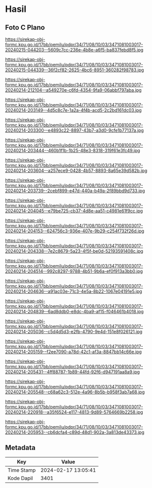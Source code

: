 # Hasil

## Foto C Plano

https://sirekap-obj-formc.kpu.go.id/17bb/pemilu/pdpr/34/71/08/10/03/3471081003017-20240215-044203--5609c7cc-236e-4b8e-a6f5-ba837febd8f5.jpg

https://sirekap-obj-formc.kpu.go.id/17bb/pemilu/pdpr/34/71/08/10/03/3471081003017-20240215-044339--36f2cf82-2625-4bc6-8951-360282f98783.jpg

https://sirekap-obj-formc.kpu.go.id/17bb/pemilu/pdpr/34/71/08/10/03/3471081003017-20240214-212104--a549270e-c6fd-4354-9fa9-06abbf797aba.jpg

https://sirekap-obj-formc.kpu.go.id/17bb/pemilu/pdpr/34/71/08/10/03/3471081003017-20240214-203149--4d5c8c7e-1a2a-4f4b-acd5-2c2bd161dc03.jpg

https://sirekap-obj-formc.kpu.go.id/17bb/pemilu/pdpr/34/71/08/10/03/3471081003017-20240214-203300--e4893c22-8897-43b7-a3d0-9cfe1b77137a.jpg

https://sirekap-obj-formc.kpu.go.id/17bb/pemilu/pdpr/34/71/08/10/03/3471081003017-20240214-203444--460b1f1b-1b25-48e3-8318-319f61e3fc49.jpg

https://sirekap-obj-formc.kpu.go.id/17bb/pemilu/pdpr/34/71/08/10/03/3471081003017-20240214-203604--a257ece9-0428-4b57-8893-8a65e39d582b.jpg

https://sirekap-obj-formc.kpu.go.id/17bb/pemilu/pdpr/34/71/08/10/03/3471081003017-20240214-203739--2cebf899-e47d-440a-b49a-2f89bbd9d733.jpg

https://sirekap-obj-formc.kpu.go.id/17bb/pemilu/pdpr/34/71/08/10/03/3471081003017-20240214-204045--e79be725-cb37-4d8e-aa51-c4981e61f9cc.jpg

https://sirekap-obj-formc.kpu.go.id/17bb/pemilu/pdpr/34/71/08/10/03/3471081003017-20240214-204153--624756c3-936e-407e-9b29-c254f732f26d.jpg

https://sirekap-obj-formc.kpu.go.id/17bb/pemilu/pdpr/34/71/08/10/03/3471081003017-20240214-204338--7e2c8679-5a23-4f5f-be0d-52193591408c.jpg

https://sirekap-obj-formc.kpu.go.id/17bb/pemilu/pdpr/34/71/08/10/03/3471081003017-20240214-204514--992c8297-9788-4b51-9b6a-ef0f913a3bb0.jpg

https://sirekap-obj-formc.kpu.go.id/17bb/pemilu/pdpr/34/71/08/10/03/3471081003017-20240214-204636--a91ac03e-71c3-4e5a-8b22-1067e04191e5.jpg

https://sirekap-obj-formc.kpu.go.id/17bb/pemilu/pdpr/34/71/08/10/03/3471081003017-20240214-204839--6ad8ddb0-e8dc-4ba9-af15-f046461b4018.jpg

https://sirekap-obj-formc.kpu.go.id/17bb/pemilu/pdpr/34/71/08/10/03/3471081003017-20240214-205036--c5d4d5d3-e2fb-4790-9e4d-151e8f026121.jpg

https://sirekap-obj-formc.kpu.go.id/17bb/pemilu/pdpr/34/71/08/10/03/3471081003017-20240214-205159--f2ee7090-a78d-42c1-af3a-8847bb14c66e.jpg

https://sirekap-obj-formc.kpu.go.id/17bb/pemilu/pdpr/34/71/08/10/03/3471081003017-20240214-205431--4ff88787-1b89-44fd-92f6-d947191aa8a9.jpg

https://sirekap-obj-formc.kpu.go.id/17bb/pemilu/pdpr/34/71/08/10/03/3471081003017-20240214-205548--c68a62c3-512e-4a96-8b5b-b958f3ab7a68.jpg

https://sirekap-obj-formc.kpu.go.id/17bb/pemilu/pdpr/34/71/08/10/03/3471081003017-20240214-220918--a35f6524-e117-4813-9d89-5764669b2258.jpg

https://sirekap-obj-formc.kpu.go.id/17bb/pemilu/pdpr/34/71/08/10/03/3471081003017-20240214-205953--cb6dcfa4-c89d-48d1-902a-3a813de43373.jpg


## Metadata

| Key        | Value               |
| ---------- | ------------------- |
| Time Stamp | 2024-02-17 13:05:41 |
| Kode Dapil | 3401                |



